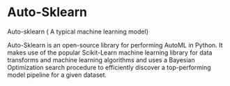 # Auto-Sklearn
Auto-sklearn ( A typical machine learning model)

Auto-Sklearn is an open-source library for performing AutoML in Python. It makes use of the popular Scikit-Learn machine learning library for data transforms and machine learning algorithms and uses a Bayesian Optimization search procedure to efficiently discover a top-performing model pipeline for a given dataset.
